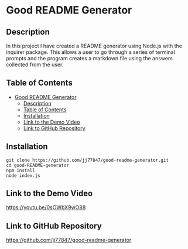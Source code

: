 # Good README Generator

## Description

In this project I have created a README generator using Node.js with the inquirer package. This allows a user to go through a series of terminal prompts and the program creates a markdown file using the answers collected from the user.

## Table of Contents

- [Good README Generator](#good-readme-generator)
  - [Description](#description)
  - [Table of Contents](#table-of-contents)
  - [Installation](#installation)
  - [Link to the Demo Video](#link-to-the-demo-video)
  - [Link to GitHub Repository](#link-to-github-repository)

## Installation

```
git clone https://github.com/jj77847/good-readme-generator.git
cd good-README-generator
npm install
node index.js
```

## Link to the Demo Video

https://youtu.be/0sOWbX9wO88

## Link to GitHub Repository

https://github.com/jj77847/good-readme-generator
